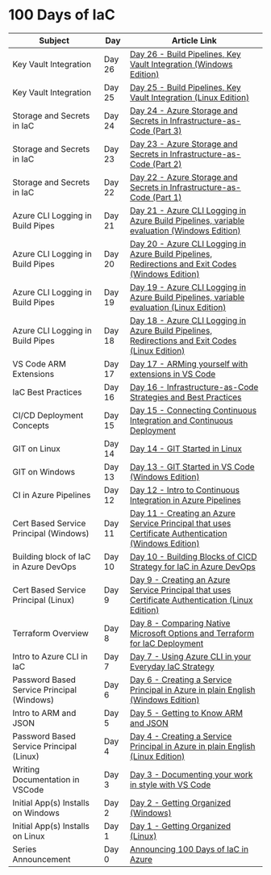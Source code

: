 # 100 Days of IaC

| Subject |   Day   | Article Link  |
|---------|---------|---------------|
| Key Vault Integration | Day 26 | [Day 26 - Build Pipelines, Key Vault Integration (Windows Edition)](https://github.com/starkfell/100DaysOfIaC/blob/master/articles/day.26.build.pipes.key.vault.windows.md) |
| Key Vault Integration | Day 25 | [Day 25 - Build Pipelines, Key Vault Integration (Linux Edition)](https://github.com/starkfell/100DaysOfIaC/blob/master/articles/day.25.build.pipes.key.vault.linux.md) |
| Storage and Secrets in IaC | Day 24 | [Day 24 - Azure Storage and Secrets in Infrastructure-as-Code (Part 3)](https://github.com/starkfell/100DaysOfIaC/blob/master/articles/day.24.storage.secrets.pt3.md) |
| Storage and Secrets in IaC | Day 23 | [Day 23 - Azure Storage and Secrets in Infrastructure-as-Code (Part 2)](https://github.com/starkfell/100DaysOfIaC/blob/master/articles/day.23.storage.secrets.pt2.md) |
| Storage and Secrets in IaC | Day 22 | [Day 22 - Azure Storage and Secrets in Infrastructure-as-Code (Part 1)](https://github.com/starkfell/100DaysOfIaC/blob/master/articles/day.22.storage.secrets.md) |
| Azure CLI Logging in Build Pipes | Day 21 | [Day 21 - Azure CLI Logging in Azure Build Pipelines, variable evaluation (Windows Edition)](https://github.com/starkfell/100DaysOfIaC/blob/master/articles/day.21.azure.cli.logging.build.pipes.variable.evaluation.win.md) |
| Azure CLI Logging in Build Pipes | Day 20 | [Day 20 - Azure CLI Logging in Azure Build Pipelines, Redirections and Exit Codes (Windows Edition)](https://github.com/starkfell/100DaysOfIaC/blob/master/articles/day.20.azure.cli.logging.build.pipes.redirects.exit.codes.win.md) |
| Azure CLI Logging in Build Pipes | Day 19 | [Day 19 - Azure CLI Logging in Azure Build Pipelines, variable evaluation (Linux Edition)](https://github.com/starkfell/100DaysOfIaC/blob/master/articles/day.19.azure.cli.logging.build.pipelines.variable.evaluation.md) |
| Azure CLI Logging in Build Pipes | Day 18 | [Day 18 - Azure CLI Logging in Azure Build Pipelines, Redirections and Exit Codes (Linux Edition)](https://github.com/starkfell/100DaysOfIaC/blob/master/articles/day.18.azure.cli.logging.build.pipelines.redirects.exit.codes.md) |
| VS Code ARM Extensions | Day 17 | [Day 17 - ARMing yourself with extensions in VS Code](https://github.com/starkfell/100DaysOfIaC/blob/master/articles/day.17.arm.template.extensions.vs.code.md) |
| IaC Best Practices | Day 16 | [Day 16 - Infrastructure-as-Code Strategies and Best Practices](https://github.com/starkfell/100DaysOfIaC/blob/master/articles/day.16.org.your.iac.md) |
| CI/CD Deployment Concepts | Day 15 | [Day 15 - Connecting Continuous Integration and Continuous Deployment](https://github.com/starkfell/100DaysOfIaC/blob/master/articles/day.15.ci.pt2.md) |
| GIT on Linux | Day 14 | [Day 14 - GIT Started in Linux](https://github.com/starkfell/100DaysOfIaC/blob/master/articles/day.14.git.started.in.linux.md) |
| GIT on Windows | Day 13 | [Day 13 - GIT Started in VS Code (Windows Edition)](https://github.com/starkfell/100DaysOfIaC/blob/master/articles/day.13.git.started.in.vs.code.windows.edition.md) |
| CI in Azure Pipelines | Day 12| [Day 12 - Intro to Continuous Integration in Azure Pipelines](https://github.com/starkfell/100DaysOfIaC/blob/master/articles/day.12.contin.integration.md) |
| Cert Based Service Principal (Windows) | Day 11 | [Day 11 - Creating an Azure Service Principal that uses Certificate Authentication (Windows Edition)](https://github.com/starkfell/100DaysOfIaC/blob/master/articles/day.11.creating.a.service.principal.cert.auth.windows.md) |
| Building block of IaC in Azure DevOps | Day 10 | [Day 10 - Building Blocks of CICD Strategy for IaC in Azure DevOps](https://github.com/starkfell/100DaysOfIaC/blob/master/articles/day.10.cicd.iac.bldg.blocks.md) |
| Cert Based Service Principal (Linux) | Day 9 | [Day 9 - Creating an Azure Service Principal that uses Certificate Authentication (Linux Edition)](https://github.com/starkfell/100DaysOfIaC/blob/master/articles/day.9.creating.a.service.principal.cert.auth.linux.md) |
| Terraform Overview | Day 8 | [Day 8 - Comparing Native Microsoft Options and Terraform for IaC Deployment](https://github.com/starkfell/100DaysOfIaC/blob/master/articles/day.8.deploy.tech.comparison.md) |
| Intro to Azure CLI in IaC | Day 7 | [Day 7 - Using Azure CLI in your Everyday IaC Strategy](https://github.com/starkfell/100DaysOfIaC/blob/master/articles/day.7.using.azure.cli.in.your.everyday.iac.strategy.md) |
| Password Based Service Principal (Windows) | Day 6 | [Day 6 - Creating a Service Principal in Azure in plain English (Windows Edition)](https://github.com/starkfell/100DaysOfIaC/blob/master/articles/day.6.creating.a.service.principal.windows.in.plain.english.md) |
| Intro to ARM and JSON | Day 5 | [Day 5 - Getting to Know ARM and JSON](https://github.com/starkfell/100DaysOfIaC/blob/master/articles/day.5.getting.to.know.arm.and.json.md) |
| Password Based Service Principal (Linux) | Day 4 | [Day 4 - Creating a Service Principal in Azure in plain English (Linux Edition)](https://github.com/starkfell/100DaysOfIaC/blob/master/articles/day.4.creating.a.service.principal.linux.in.plain.english.md) |
| Writing Documentation in VSCode | Day 3 | [Day 3 - Documenting your work in style with VS Code](https://github.com/starkfell/100DaysOfIaC/blob/master/articles/day.3.doc.in.style.md) |
| Initial App(s) Installs on Windows | Day 2 | [Day 2 - Getting Organized (Windows)](https://github.com/starkfell/100DaysOfIaC/blob/master/articles/day.2.getting.organized.windows.md) |
| Initial App(s) Installs on Linux | Day 1 | [Day 1 - Getting Organized (Linux)](https://github.com/starkfell/100DaysOfIaC/blob/master/articles/day.1.getting.organized.md) |
| Series Announcement | Day 0 | [Announcing 100 Days of IaC in Azure](https://github.com/starkfell/100DaysOfIaC/blob/master/articles/Day.0.Intro.md) |
